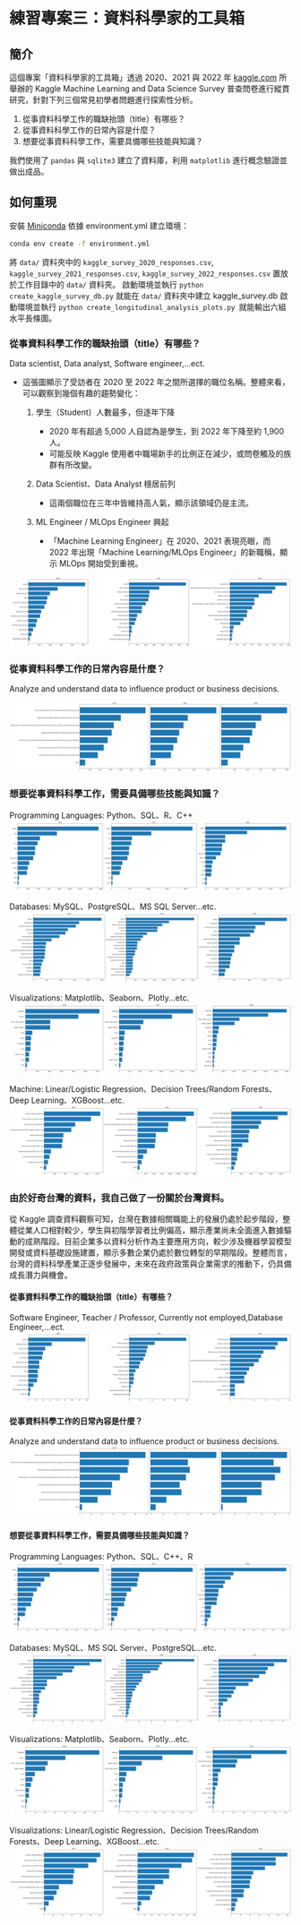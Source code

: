 # 練習專案三：資料科學家的工具箱

## 簡介
這個專案「資料科學家的工具箱」透過 2020、2021 與 2022 年 [kaggle.com](https://www.kaggle.com) 所舉辦的 Kaggle Machine Learning and Data Science Survey 普查問卷進行縱貫研究，針對下列三個常見初學者問題進行探索性分析。

1. 從事資料科學工作的職缺抬頭（title）有哪些？
2. 從事資料科學工作的日常內容是什麼？
3. 想要從事資料科學工作，需要具備哪些技能與知識？

我們使用了 `pandas` 與 `sqlite3` 建立了資料庫，利用 `matplotlib` 進行概念驗證並做出成品。

## 如何重現
安裝 [Miniconda](https://www.anaconda.com/docs/getting-started/miniconda/main)
依據 environment.yml 建立環境：
```bash
conda env create -f environment.yml
```
將 `data/` 資料夾中的 `kaggle_survey_2020_responses.csv`, `kaggle_survey_2021_responses.csv`, `kaggle_survey_2022_responses.csv` 置放於工作目錄中的 `data/` 資料夾。
啟動環境並執行 `python create_kaggle_survey_db.py` 就能在 `data/` 資料夾中建立 kaggle_survey.db
啟動環境並執行 `python create_longitudinal_analysis_plots.py `就能輸出六組水平長條圖。

### 從事資料科學工作的職缺抬頭（title）有哪些？

Data scientist, Data analyst, Software engineer,...ect.
- 這張圖顯示了受訪者在 2020 至 2022 年之間所選擇的職位名稱。整體來看，可以觀察到幾個有趣的趨勢變化：
    1. 學生（Student）人數最多，但逐年下降
        - 2020 年有超過 5,000 人自認為是學生，到 2022 年下降至約 1,900 人。
        - 可能反映 Kaggle 使用者中職場新手的比例正在減少，或問卷觸及的族群有所改變。

    2. Data Scientist、Data Analyst 穩居前列
        - 這兩個職位在三年中皆維持高人氣，顯示該領域仍是主流。

    3. ML Engineer / MLOps Engineer 興起
        - 「Machine Learning Engineer」在 2020、2021 表現亮眼，而 2022 年出現「Machine Learning/MLOps Engineer」的新職稱，顯示 MLOps 開始受到重視。

<img src="image/data_science_job_titles.png">

### 從事資料科學工作的日常內容是什麼？

Analyze and understand data to influence product or business decisions.

<img src="image/data_science_job_tasks.png">

### 想要從事資料科學工作，需要具備哪些技能與知識？

Programming Languages: Python、SQL、R、C++
<img src="image/data_science_job_programming_languages.png">

Databases: MySQL、PostgreSQL、MS SQL Server...etc.
<img src="image/data_science_job_databases.png">


Visualizations: Matplotlib、Seaborn、Plotly...etc.
<img src="image/data_science_job_visualizations.png">


Machine: Linear/Logistic Regression、Decision Trees/Random Forests、Deep Learning、XGBoost...etc.
<img src="image/data_science_job_machine_learnings.png">


### 由於好奇台灣的資料，我自己做了一份關於台灣資料。
從 Kaggle 調查資料觀察可知，台灣在數據相關職能上的發展仍處於起步階段，整體從業人口相對較少，學生與初階學習者比例偏高，顯示產業尚未全面進入數據驅動的成熟階段。目前企業多以資料分析作為主要應用方向，較少涉及機器學習模型開發或資料基礎設施建置，顯示多數企業仍處於數位轉型的早期階段。整體而言，台灣的資料科學產業正逐步發展中，未來在政府政策與企業需求的推動下，仍具備成長潛力與機會。<br>
#### 從事資料科學工作的職缺抬頭（title）有哪些？
Software Engineer, Teacher / Professor, Currently not employed,Database Engineer,...ect.
<img src="image/data_science_job_titles_taiwan.png">

#### 從事資料科學工作的日常內容是什麼？
Analyze and understand data to influence product or business decisions.
<img src="image/data_science_job_tasks_taiwan.png">


#### 想要從事資料科學工作，需要具備哪些技能與知識？
Programming Languages: Python、SQL、C++、R
<img src="image/data_science_job_programming_languages_taiwan.png">

Databases: MySQL、MS SQL Server、PostgreSQL...etc.
<img src="image/data_science_job_databases_taiwan.png">

Visualizations: Matplotlib、Seaborn、Plotly...etc.
<img src="image/data_science_job_visualizations_taiwan.png">

Visualizations: Linear/Logistic Regression、Decision Trees/Random Forests、Deep Learning、XGBoost...etc.
<img src="image/data_science_job_machine_learnings_taiwan.png">


